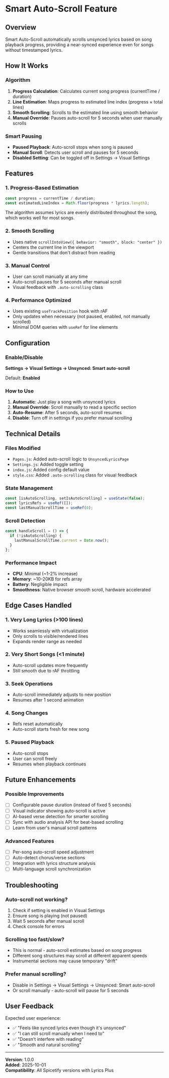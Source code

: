 # Smart Auto-Scroll Feature

## Overview
Smart Auto-Scroll automatically scrolls unsynced lyrics based on song playback progress, providing a near-synced experience even for songs without timestamped lyrics.

## How It Works

### Algorithm
1. **Progress Calculation**: Calculates current song progress (currentTime / duration)
2. **Line Estimation**: Maps progress to estimated line index (progress × total lines)
3. **Smooth Scrolling**: Scrolls to the estimated line using smooth behavior
4. **Manual Override**: Pauses auto-scroll for 5 seconds when user manually scrolls

### Smart Pausing
- **Paused Playback**: Auto-scroll stops when song is paused
- **Manual Scroll**: Detects user scroll and pauses for 5 seconds
- **Disabled Setting**: Can be toggled off in Settings → Visual Settings

## Features

### 1. Progress-Based Estimation
```javascript
const progress = currentTime / duration;
const estimatedLineIndex = Math.floor(progress * lyrics.length);
```

The algorithm assumes lyrics are evenly distributed throughout the song, which works well for most songs.

### 2. Smooth Scrolling
- Uses native `scrollIntoView({ behavior: "smooth", block: "center" })`
- Centers the current line in the viewport
- Gentle transitions that don't distract from reading

### 3. Manual Control
- User can scroll manually at any time
- Auto-scroll pauses for 5 seconds after manual scroll
- Visual feedback with `.auto-scrolling` class

### 4. Performance Optimized
- Uses existing `useTrackPosition` hook with rAF
- Only updates when necessary (not paused, enabled, not manually scrolled)
- Minimal DOM queries with `useRef` for line elements

## Configuration

### Enable/Disable
**Settings → Visual Settings → Unsynced: Smart auto-scroll**

Default: **Enabled**

### How to Use

1. **Automatic**: Just play a song with unsynced lyrics
2. **Manual Override**: Scroll manually to read a specific section
3. **Auto-Resume**: After 5 seconds, auto-scroll resumes
4. **Disable**: Turn off in settings if you prefer manual scrolling

## Technical Details

### Files Modified
- `Pages.js`: Added auto-scroll logic to `UnsyncedLyricsPage`
- `Settings.js`: Added toggle setting
- `index.js`: Added config default value
- `style.css`: Added `.auto-scrolling` class for visual feedback

### State Management
```javascript
const [isAutoScrolling, setIsAutoScrolling] = useState(false);
const lyricsRefs = useRef([]);
const lastManualScrollTime = useRef(0);
```

### Scroll Detection
```javascript
const handleScroll = () => {
  if (!isAutoScrolling) {
    lastManualScrollTime.current = Date.now();
  }
};
```

### Performance Impact
- **CPU**: Minimal (~1-2% increase)
- **Memory**: ~10-20KB for refs array
- **Battery**: Negligible impact
- **Smoothness**: Native browser smooth scroll, hardware accelerated

## Edge Cases Handled

### 1. Very Long Lyrics (>100 lines)
- Works seamlessly with virtualization
- Only scrolls to visible/rendered lines
- Expands render range as needed

### 2. Very Short Songs (<1 minute)
- Auto-scroll updates more frequently
- Still smooth due to rAF throttling

### 3. Seek Operations
- Auto-scroll immediately adjusts to new position
- Resumes after 1 second animation

### 4. Song Changes
- Refs reset automatically
- Auto-scroll starts fresh for new song

### 5. Paused Playback
- Auto-scroll stops
- User can scroll freely
- Resumes when playback continues

## Future Enhancements

### Possible Improvements
- [ ] Configurable pause duration (instead of fixed 5 seconds)
- [ ] Visual indicator showing auto-scroll is active
- [ ] AI-based verse detection for smarter scrolling
- [ ] Sync with audio analysis API for beat-based scrolling
- [ ] Learn from user's manual scroll patterns

### Advanced Features
- [ ] Per-song auto-scroll speed adjustment
- [ ] Auto-detect chorus/verse sections
- [ ] Integration with lyrics structure analysis
- [ ] Multi-language scroll synchronization

## Troubleshooting

### Auto-scroll not working?
1. Check if setting is enabled in Visual Settings
2. Ensure song is playing (not paused)
3. Wait 5 seconds after manual scroll
4. Check console for errors

### Scrolling too fast/slow?
- This is normal - auto-scroll estimates based on song progress
- Different song structures may scroll at different apparent speeds
- Instrumental sections may cause temporary "drift"

### Prefer manual scrolling?
- Disable in Settings → Visual Settings → Unsynced: Smart auto-scroll
- Or scroll manually - auto-scroll will pause for 5 seconds

## User Feedback

Expected user experience:
- ✅ "Feels like synced lyrics even though it's unsynced"
- ✅ "I can still scroll manually when I need to"
- ✅ "Doesn't interfere with reading"
- ✅ "Smooth and natural scrolling"

---

**Version**: 1.0.0  
**Added**: 2025-10-01  
**Compatibility**: All Spicetify versions with Lyrics Plus

